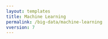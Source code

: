 ```yaml
---
layout: templates
title: Machine Learning
permalink: /big-data/machine-learning
vversion: 7
---
```


